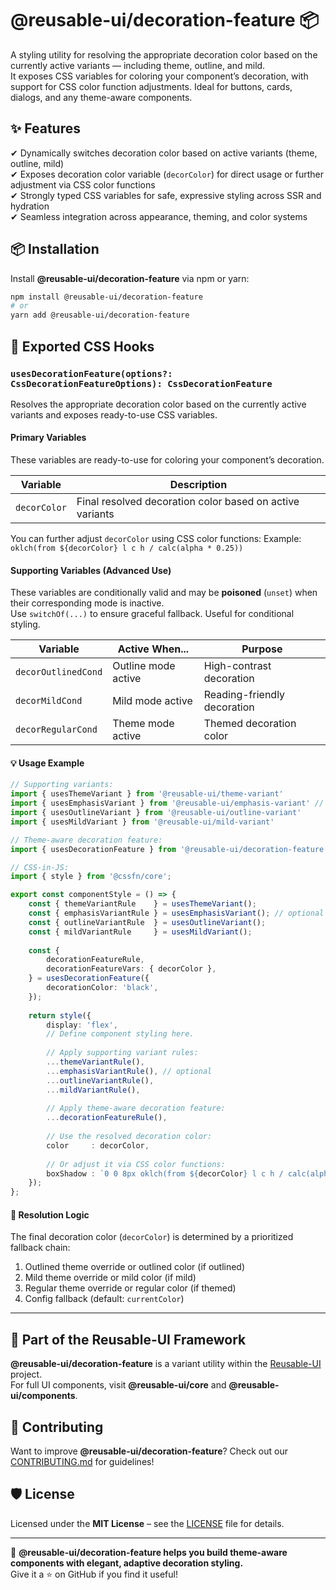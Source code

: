 # @reusable-ui/decoration-feature 📦  

A styling utility for resolving the appropriate decoration color based on the currently active variants — including theme, outline, and mild.  
It exposes CSS variables for coloring your component’s decoration, with support for CSS color function adjustments.
Ideal for buttons, cards, dialogs, and any theme-aware components.

## ✨ Features
✔ Dynamically switches decoration color based on active variants (theme, outline, mild)  
✔ Exposes decoration color variable (`decorColor`) for direct usage or further adjustment via CSS color functions  
✔ Strongly typed CSS variables for safe, expressive styling across SSR and hydration  
✔ Seamless integration across appearance, theming, and color systems  

## 📦 Installation
Install **@reusable-ui/decoration-feature** via npm or yarn:

```sh
npm install @reusable-ui/decoration-feature
# or
yarn add @reusable-ui/decoration-feature
```

## 🧩 Exported CSS Hooks

### `usesDecorationFeature(options?: CssDecorationFeatureOptions): CssDecorationFeature`

Resolves the appropriate decoration color based on the currently active variants and exposes ready-to-use CSS variables.

#### Primary Variables

These variables are ready-to-use for coloring your component’s decoration.

| Variable      | Description                                              |
|---------------|----------------------------------------------------------|
| `decorColor`  | Final resolved decoration color based on active variants |

You can further adjust `decorColor` using CSS color functions:
Example: `oklch(from ${decorColor} l c h / calc(alpha * 0.25))`

#### Supporting Variables (Advanced Use)

These variables are conditionally valid and may be **poisoned** (`unset`) when their corresponding mode is inactive.  
Use `switchOf(...)` to ensure graceful fallback. Useful for conditional styling.

| Variable            | Active When...      | Purpose                     |
|---------------------|---------------------|-----------------------------|
| `decorOutlinedCond` | Outline mode active | High-contrast decoration    |
| `decorMildCond`     | Mild mode active    | Reading-friendly decoration |
| `decorRegularCond`  | Theme mode active   | Themed decoration color     |

#### 💡 Usage Example

```ts
// Supporting variants:
import { usesThemeVariant } from '@reusable-ui/theme-variant'
import { usesEmphasisVariant } from '@reusable-ui/emphasis-variant' // optional
import { usesOutlineVariant } from '@reusable-ui/outline-variant'
import { usesMildVariant } from '@reusable-ui/mild-variant'

// Theme-aware decoration feature:
import { usesDecorationFeature } from '@reusable-ui/decoration-feature';

// CSS-in-JS:
import { style } from '@cssfn/core';

export const componentStyle = () => {
    const { themeVariantRule    } = usesThemeVariant();
    const { emphasisVariantRule } = usesEmphasisVariant(); // optional
    const { outlineVariantRule  } = usesOutlineVariant();
    const { mildVariantRule     } = usesMildVariant();
    
    const {
        decorationFeatureRule,
        decorationFeatureVars: { decorColor },
    } = usesDecorationFeature({
        decorationColor: 'black',
    });
    
    return style({
        display: 'flex',
        // Define component styling here.
        
        // Apply supporting variant rules:
        ...themeVariantRule(),
        ...emphasisVariantRule(), // optional
        ...outlineVariantRule(),
        ...mildVariantRule(),
        
        // Apply theme-aware decoration feature:
        ...decorationFeatureRule(),
        
        // Use the resolved decoration color:
        color     : decorColor,
        
        // Or adjust it via CSS color functions:
        boxShadow : `0 0 8px oklch(from ${decorColor} l c h / calc(alpha * 0.25))`,
    });
};
```

#### 🧠 Resolution Logic

The final decoration color (`decorColor`) is determined by a prioritized fallback chain:

1. Outlined theme override or outlined color (if outlined)
2. Mild theme override or mild color (if mild)
3. Regular theme override or regular color (if themed)
4. Config fallback (default: `currentColor`)

---

## 📖 Part of the Reusable-UI Framework  
**@reusable-ui/decoration-feature** is a variant utility within the [Reusable-UI](https://github.com/reusable-ui/reusable-ui-monorepo) project.  
For full UI components, visit **@reusable-ui/core** and **@reusable-ui/components**.

## 🤝 Contributing  
Want to improve **@reusable-ui/decoration-feature**? Check out our [CONTRIBUTING.md](./CONTRIBUTING.md) for guidelines!  

## 🛡️ License  
Licensed under the **MIT License** – see the [LICENSE](./LICENSE) file for details.  

---

🚀 **@reusable-ui/decoration-feature helps you build theme-aware components with elegant, adaptive decoration styling.**  
Give it a ⭐ on GitHub if you find it useful!  
